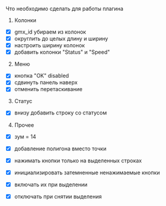 Что необходимо сделать для работы плагина

1) Колонки

- [x] gmx_id убираем из колонок
- [x] округлить до целых длину и ширину
- [x] настроить ширину колонок
- [x] добавить колонки "Status" и "Speed"

2) Меню
- [x] кнопка "OK" disabled
- [x] сдвинуть панель наверх
- [x] отменить перетаскивание

3) Статус
- [x] внизу добавить строку со статусом

4) Прочее
- [x] зум = 14
- [x] добавление полигона вместо точки
- [x] нажимать кнопки только на выделенных строках

- [x] инициализировать затемненные ненажимаемые кнопки
- [x] включать их при выделении
- [x] отключать при снятии выделения
